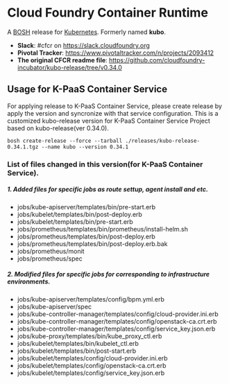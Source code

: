 # Cloud Foundry Container Runtime
A [BOSH](http://bosh.io/) release for [Kubernetes](http://kubernetes.io).  Formerly named **kubo**.

- **Slack**: #cfcr on https://slack.cloudfoundry.org
- **Pivotal Tracker**: https://www.pivotaltracker.com/n/projects/2093412
- **The original CFCR readme file**: https://github.com/cloudfoundry-incubator/kubo-release/tree/v0.34.0


<!-- vscode-markdown-toc-config
	numbering=true
	autoSave=true
	/vscode-markdown-toc-config -->
<!-- /vscode-markdown-toc -->

## <a name='UsageKPaaS'></a>Usage for K-PaaS Container Service

For applying release to K-PaaS Container Service, please create release by apply the version and syncronize with that service configuration.
This is a customized kubo-release version for K-PaaS Container Service Project based on kubo-release(ver 0.34.0).

`bosh create-release --force --tarball ./releases/kubo-release-0.34.1.tgz --name kubo --version 0.34.1`

### List of files changed in this version(for K-PaaS Container Service).

##### 1. Added files for specific jobs as route settup, agent install and etc.
- jobs/kube-apiserver/templates/bin/pre-start.erb
- jobs/kubelet/templates/bin/post-deploy.erb
- jobs/kubelet/templates/bin/pre-start.erb
- jobs/prometheus/templates/bin/prometheus/install-helm.sh
- jobs/prometheus/templates/bin/post-deploy.erb
- jobs/prometheus/templates/bin/post-deploy.erb.bak
- jobs/prometheus/monit
- jobs/prometheus/spec

##### 2. Modified files for specific jobs for corresponding to infrastructure environments.
- jobs/kube-apiserver/templates/config/bpm.yml.erb
- jobs/kube-apiserver/spec
- jobs/kube-controller-manager/templates/config/cloud-provider.ini.erb
- jobs/kube-controller-manager/templates/config/openstack-ca.crt.erb
- jobs/kube-controller-manager/templates/config/service_key.json.erb
- jobs/kube-proxy/templates/bin/kube_proxy_ctl.erb
- jobs/kubelet/templates/bin/kubelet_ctl.erb
- jobs/kubelet/templates/bin/post-start.erb
- jobs/kubelet/templates/config/cloud-provider.ini.erb
- jobs/kubelet/templates/config/openstack-ca.crt.erb
- jobs/kubelet/templates/config/service_key.json.erb
